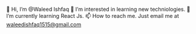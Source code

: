 👋 Hi, I’m @Waleed Ishfaq
👀 I’m interested in learning new techniologies.
🌱 I’m currently learning React Js.
📫 How to reach me. Just email me at waleedishfaq1515@gmail.com
